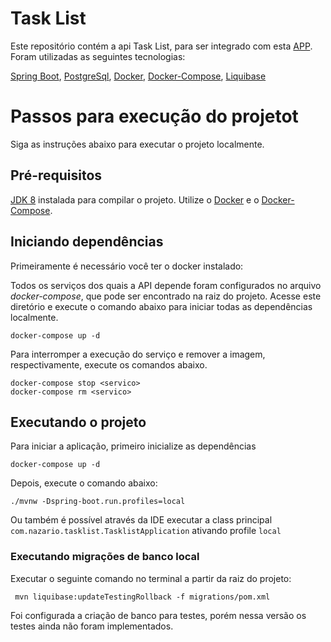# Task List

Este repositório contém a api Task List, para ser integrado com esta [APP](https://github.com/brunanazario/tasklist-app).
Foram utilizadas as seguintes tecnologias:

[Spring Boot](https://docs.spring.io/spring/docs/3.0.x/spring-framework-reference/html/),
[PostgreSql](https://www.postgresql.org/docs/),
[Docker](https://docs.docker.com/),
[Docker-Compose](https://docs.docker.com/compose/),
[Liquibase](https://www.liquibase.org/documentation/index.html)

# Passos para execução do projetot

Siga as instruções abaixo para executar o projeto localmente.

## Pré-requisitos
[JDK 8](https://www.oracle.com/technetwork/pt/java/javase/downloads/jdk8-downloads-2133151.html) 
instalada para compilar o projeto. 
Utilize o [Docker](https://docs.docker.com/) e o 
[Docker-Compose](https://docs.docker.com/compose/).

## Iniciando dependências

Primeiramente é necessário você ter o docker instalado:

Todos os serviços dos quais a API depende foram configurados no arquivo *docker-compose*, que pode ser encontrado na raiz do projeto. Acesse este diretório e execute o comando abaixo para iniciar todas as dependências localmente.

```
docker-compose up -d
```

Para interromper a execução do serviço e remover a imagem, respectivamente, execute os comandos abaixo.

```
docker-compose stop <servico>
docker-compose rm <servico>
```

## Executando o projeto

Para iniciar a aplicação, primeiro inicialize as dependências

```
docker-compose up -d
```

Depois, execute o comando abaixo:

```
./mvnw -Dspring-boot.run.profiles=local
```

Ou também é possível através da IDE executar a class principal `com.nazario.tasklist.TasklistApplication` ativando
profile `local`


### Executando migrações de banco local

Executar o seguinte comando no terminal a partir da raiz do projeto:

```
 mvn liquibase:updateTestingRollback -f migrations/pom.xml 
```

Foi configurada a criação de banco para testes, porém nessa versão os testes ainda não foram implementados.
